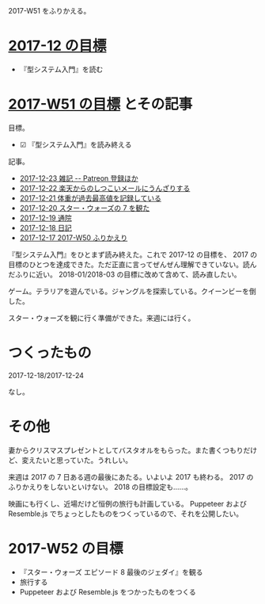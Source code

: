 2017-W51 をふりかえる。

# [2017-12 の目標][2017-11-30]

- 『型システム入門』を読む

# [2017-W51 の目標][2017-12-17] とその記事

目標。

- ☑ 『型システム入門』を読み終える

記事。

- [2017-12-23 雑記 -- Patreon 登録ほか][2017-12-23]
- [2017-12-22 楽天からのしつこいメールにうんざりする][2017-12-22]
- [2017-12-21 体重が過去最高値を記録している][2017-12-21]
- [2017-12-20 スター・ウォーズの 7 を観た][2017-12-20]
- [2017-12-19 通院][2017-12-19]
- [2017-12-18 日記][2017-12-18]
- [2017-12-17 2017-W50 ふりかえり][2017-12-17]

『型システム入門』をひとまず読み終えた。これで 2017-12 の目標を、 2017 の目標のひとつを達成できた。ただ正直に言ってぜんぜん理解できていない。読んだふりに近い。 2018-01/2018-03 の目標に改めて含めて、読み直したい。

ゲーム。テラリアを遊んでいる。ジャングルを探索している。クイーンビーを倒した。

スター・ウォーズを観に行く準備ができた。来週には行く。

# つくったもの

2017-12-18/2017-12-24

なし。

# その他

妻からクリスマスプレゼントとしてバスタオルをもらった。また書くつもりだけど、変えたいと思っていた。うれしい。

来週は 2017 の 7 日ある週の最後にあたる。いよいよ 2017 も終わる。 2017 のふりかえりをしないといけない。 2018 の目標設定も……。

映画にも行くし、近場だけど恒例の旅行も計画している。 Puppeteer および Resemble.js でちょっとしたものをつくっているので、それを公開したい。

# 2017-W52 の目標

- 『スター・ウォーズ エピソード 8 最後のジェダイ』を観る
- 旅行する
- Puppeteer および Resemble.js をつかったものをつくる

[2017-11-30]: https://blog.bouzuya.net/2017/11/30/
[2017-12-17]: https://blog.bouzuya.net/2017/12/17/
[2017-12-18]: https://blog.bouzuya.net/2017/12/18/
[2017-12-19]: https://blog.bouzuya.net/2017/12/19/
[2017-12-20]: https://blog.bouzuya.net/2017/12/20/
[2017-12-21]: https://blog.bouzuya.net/2017/12/21/
[2017-12-22]: https://blog.bouzuya.net/2017/12/22/
[2017-12-23]: https://blog.bouzuya.net/2017/12/23/
